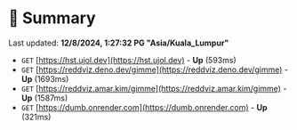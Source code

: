 # 📖 Summary
Last updated: **12/8/2024, 1:27:32 PG "Asia/Kuala_Lumpur"**

- `GET` [https://hst.ujol.dev](https://hst.ujol.dev) - **Up** (593ms)
- `GET` [https://reddviz.deno.dev/gimme](https://reddviz.deno.dev/gimme) - **Up** (1693ms)
- `GET` [https://reddviz.amar.kim/gimme](https://reddviz.amar.kim/gimme) - **Up** (1587ms)
- `GET` [https://dumb.onrender.com](https://dumb.onrender.com) - **Up** (321ms)
